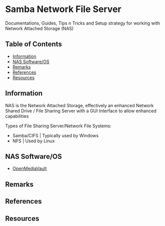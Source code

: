 # Samba Network File Server

Documentations, Guides, Tips n Tricks and Setup strategy for working with Network Attached Storage (NAS)

## Table of Contents
- [Information](#information)
- [NAS Software/OS](#nas-software-os)
- [Remarks](#remarks)
- [References](#references)
- [Resources](#resources)

## Information

NAS is the Network Attached Storage, effectively an enhanced Network Shared Drive / File Sharing Server with a GUI Interface to allow enhanced capabilities

Types of File Sharing Server/Network File Systems:
+ Samba/CIFS | Typically used by Windows
+ NFS | Used by Linux

## NAS Software/OS
+ [OpenMediaVault](OpenMediaVault)

## Remarks

## References

## Resources



